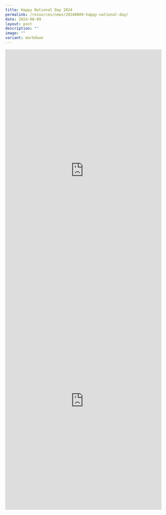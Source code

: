 ```yaml
---
title: Happy National Day 2024
permalink: /resources/news/20240809-happy-national-day/
date: 2024-08-09
layout: post
description: ""
image: ""
variant: markdown
---
```

<iframe allow="autoplay; clipboard-write; encrypted-media; picture-in-picture; web-share" allowfullscreen="true" frameborder="0" scrolling="no" style="border:none;overflow:hidden" height="772" width="500" src="https://www.facebook.com/plugins/post.php?href=https%3A%2F%2Fwww.facebook.com%2Falpshealthcaresupplychain%2Fposts%2Fpfbid0AN57VsBu7F26Fge5chA4AybX8iwZ4PYGHvFuHqVnXE4Ma2fAqyyXCXdwpa9onEL9l&amp;show_text=true&amp;width=500"></iframe>

<br>

<iframe allow="autoplay; clipboard-write; encrypted-media; picture-in-picture; web-share" allowfullscreen="true" frameborder="0" scrolling="no" style="border:none;overflow:hidden" height="697" width="500" src="https://www.facebook.com/plugins/post.php?href=https%3A%2F%2Fwww.facebook.com%2Falpshealthcaresupplychain%2Fposts%2Fpfbid0spmZUQhQt3B3VDVdDYZXddkkQqfF81iWn1mjq9ZMf9AZ6GYKML1sd6YNCDaZQmiEl&amp;show_text=true&amp;width=500"></iframe>